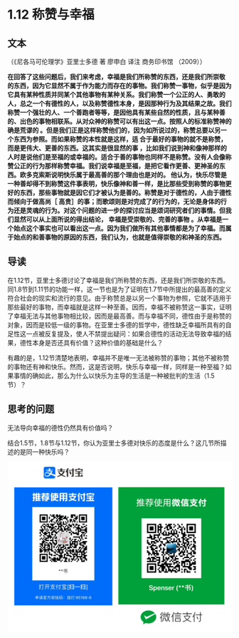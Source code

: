 # 1.12 称赞与幸福

## 文本

（《尼各马可伦理学》亚里士多德 著 廖申白 译注 商务印书馆 （2009））

**在回答了这些问题后，我们来考虑，幸福是我们所称赞的东西，还是我们所崇敬 的东西，因为它显然不属于作为能力而存在的事物。我们称赞一事物，似乎是因为它具有某种性质并同某个其他事物有某种关系。我们称赞一个公正的人、勇敢的人，总之一个有德性的人，以及称赞德性本身，是因那种行为及其结果之故。我们称赞一个强壮的人、一个善跑者等等，是因他具有某些自然的性质，且与某种善的、出色的事物相联系。从对众神的称赞可以有出这一点。按照人的标准称赞神的确是荒谬的 。但是我们正是这样称赞他们的，因为如所说过的，称赞总要以另一个东西为参照。而如果称赞的本性就是这样，适 合于最好的事物的就不是称赞，而是更伟大、更善的东西。这其实是很显然的事 ，比如我们说到神和像神那样的人时是说他们是至福的或幸福的。适合于善的事物也同样不是称赞。没有人会像称赞公正的行为那样称赞幸福。我们说幸福是至福，是把它看作更善、更神圣的东西。欧多克索斯说明快乐属于最高善的那个理由也是对的。 他认为，快乐尽管是一种善却得不到称赞这件事表明，快乐像神和善一样，是比那些受到称赞的事物更好的东西，那些事物就是因它们才被认为是善的。称赞是对于德性的，人由于德性而倾向于做高尚［ 高贵］的事；而歌颂则是对完成了的行为的，无论是身体的行为还是灵魂的行为。对这个问题的进一步的探讨应当是颂词研究者们的事情。但我们显然可以从上面所说的得出结论， 幸福是受崇敬的、完善的事物 。从幸福是一个始点这个事实也可以看出这一点。因为我们做所有其他事情都是为了幸福。而属于始点的和善事物的原因的东西，我们认为，也就是值得崇敬的和神圣的东西。**

## 导读

在1.12节，亚里士多德讨论了幸福是我们所称赞的东西，还是我们所崇敬的东西。同1.8节到1.11节的功能一样，这一节也是为了证明在1.7节中所提出的最高善的定义符合社会的现实和流行的意见。由于称赞总是以另一个事物为参照，它就不适用于那些最好的事物，而幸福就是这样一种至善。因而，幸福不被称赞这一事实，证明了幸福无法与其他事物相比较，因而是最高善。而与幸福不同，德性由于是称赞的对象，因而是较低一级的事物。在亚里士多德的哲学中，德性缺乏幸福所具有的自足性这一点被反复提及，使人不禁提出疑问：如果合德性的活动无法导致幸福的结果，德性本身是否还具有价值？这种价值的基础是什么？

有趣的是，1.12节清楚地表明，幸福并不是唯一无法被称赞的事物；其他不被称赞的事物还有神和快乐。然而，这是否说明，快乐与幸福一样，同样是一种至福？如果事情的确如此，那么为什么以快乐为主导的生活是一种被批判的生活（1.5节）？

## 思考的问题

无法导向幸福的德性仍然具有价值吗？

结合1.5节，1.8节与1.12节，你认为亚里士多德对快乐的态度是什么？这几节所描述的是同一种快乐吗？

![](../.gitbook/assets/screen-shot-2021-06-10-at-7.41.22-pm%20%284%29.png)

